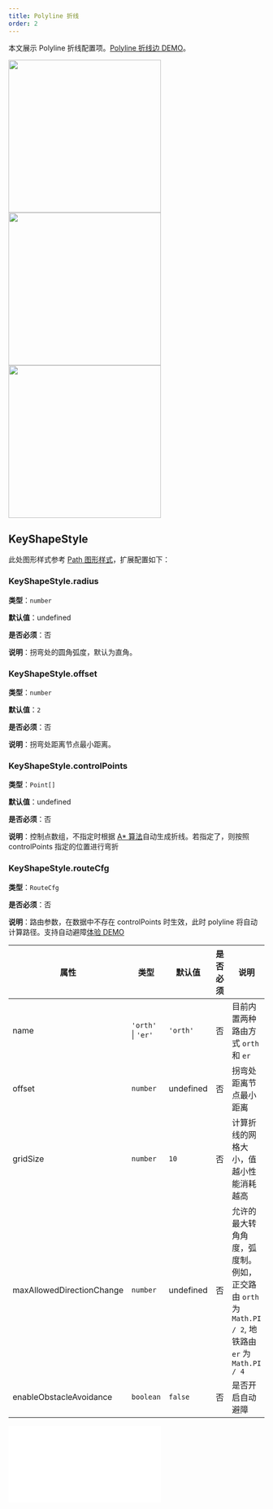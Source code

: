 ```yaml
---
title: Polyline 折线
order: 2
---
```


本文展示 Polyline 折线配置项。[Polyline 折线边 DEMO](/zh/examples/item/defaultEdges/#polyline1)。

<img src="https://mdn.alipayobjects.com/huamei_qa8qxu/afts/img/A*snNhSbjzg9EAAAAAAAAAAAAADmJ7AQ/original" width=300 />

<img src="https://mdn.alipayobjects.com/huamei_qa8qxu/afts/img/A*mxXeT7xiFVQAAAAAAAAAAAAADmJ7AQ/original" width=300>

<img src="https://mdn.alipayobjects.com/huamei_qa8qxu/afts/img/A*gIZGQ4PokaMAAAAAAAAAAAAADmJ7AQ/original" width=300>

## KeyShapeStyle

此处图形样式参考 [Path 图形样式](../../shape/PathStyleProps.zh.md)，扩展配置如下：

### KeyShapeStyle.radius

**类型**：`number`

**默认值**：undefined

**是否必须**：否

**说明**：拐弯处的圆角弧度，默认为直角。

### KeyShapeStyle.offset

**类型**：`number`

**默认值**：`2`

**是否必须**：否

**说明**：拐弯处距离节点最小距离。

### KeyShapeStyle.controlPoints

**类型**：`Point[]`

**默认值**：undefined

**是否必须**：否

**说明**：控制点数组，不指定时根据 [A\* 算法](https://www.yuque.com/antv/blog/eyi70n)自动生成折线。若指定了，则按照 controlPoints 指定的位置进行弯折

### KeyShapeStyle.routeCfg

**类型**：`RouteCfg`

**是否必须**：否

**说明**：路由参数，在数据中不存在 controlPoints 时生效，此时 polyline 将自动计算路径。支持自动避障[体验 DEMO](/zh/examples/item/defaultEdges#polyline3)

| 属性                      | 类型               | 默认值    | 是否必须 | 说明                                                                                               |
| ------------------------- | ------------------ | --------- | -------- | -------------------------------------------------------------------------------------------------- |
| name                      | `'orth'` \| `'er'` | `'orth'`      | 否       | 目前内置两种路由方式 `orth` 和 `er`                                                                |
| offset                    | `number`           | undefined | 否       | 拐弯处距离节点最小距离                                                                             |
| gridSize                  | `number`           | `10`      | 否       | 计算折线的网格大小，值越小性能消耗越高                                                             |
| maxAllowedDirectionChange | `number`           | undefined | 否       | 允许的最大转角角度，弧度制。例如，正交路由 `orth` 为 `Math.PI / 2`, 地铁路由 `er` 为 `Math.PI / 4` |
| enableObstacleAvoidance   | `boolean`          | `false`   | 否       | 是否开启自动避障                                                                                   |

<embed src="../../../common/EdgeShapeStyles.zh.md"></embed>
